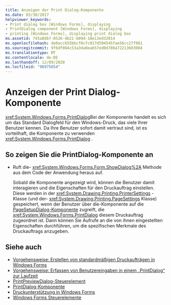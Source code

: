 ```yaml
---
title: Anzeigen der Print Dialog-Komponente
ms.date: 03/30/2017
helpviewer_keywords:
- Print dialog box [Windows Forms], displaying
- PrintDialog component [Windows Forms], displaying
- printing [Windows Forms], displaying print dialog box
ms.assetid: 745a8db7-0526-4b21-b09d-18e13ed32014
ms.openlocfilehash: de0acc655bbcf0cfc017d594545fae56cc27f981
ms.sourcegitcommit: 9f6df084c53a3da0ea657ed0d708a72213683084
ms.translationtype: MT
ms.contentlocale: de-DE
ms.lasthandoff: 12/09/2020
ms.locfileid: "96975654"
---
```

# <a name="how-to-display-the-printdialog-component"></a>Anzeigen der Print Dialog-Komponente

<xref:System.Windows.Forms.PrintDialog>Bei der Komponente handelt es sich um das Standard Dialogfeld für den Windows-Druck, das viele Ihrer Benutzer kennen. Da Ihre Benutzer sofort damit vertraut sind, ist es vorteilhaft, die Komponente zu verwenden <xref:System.Windows.Forms.PrintDialog> .

## <a name="to-display-the-printdialog-component"></a>So zeigen Sie die PrintDialog-Komponente an

- Ruft die- <xref:System.Windows.Forms.Form.ShowDialog%2A> Methode aus dem Code der Anwendung heraus auf.

     Sobald die Komponente angezeigt wird, können die Benutzer damit interagieren und die Eigenschaften für den Druckauftrag einstellen. Diese werden in der  <xref:System.Drawing.Printing.PrinterSettings> -Klasse (und der- <xref:System.Drawing.Printing.PageSettings> Klasse) gespeichert, wenn der Benutzer über die-Komponente auf die [PageSetupDialog-Komponente](pagesetupdialog-component-windows-forms.md) zugreift, die <xref:System.Windows.Forms.PrintDialog> diesem Druckauftrag zugeordnet ist. Dann können Sie Aufrufe an die von ihnen eingestellten Eigenschaften durchführen, um die spezifischen Merkmale des Druckauftrags anzugeben.

## <a name="see-also"></a>Siehe auch

- [Vorgehensweise: Erstellen von standardmäßigen Druckaufträgen in Windows Forms](../advanced/how-to-create-standard-windows-forms-print-jobs.md)
- [Vorgehensweise: Erfassen von Benutzereingaben in einem „PrintDialog“ zur Laufzeit](../advanced/how-to-capture-user-input-from-a-printdialog-at-run-time.md)
- [PrintPreviewDialog-Steuerelement](printpreviewdialog-control-windows-forms.md)
- [PrintDialog-Komponente](printdialog-component-windows-forms.md)
- [Druckunterstützung in Windows Forms](../advanced/windows-forms-print-support.md)
- [Windows Forms Steuerelemente](index.md)
